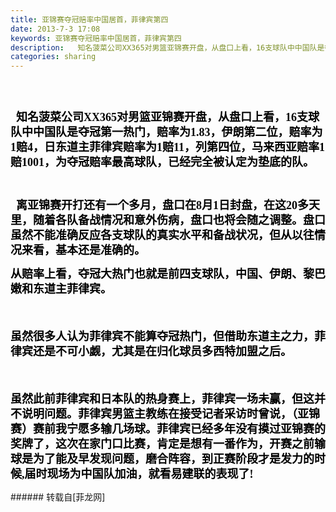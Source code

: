```yaml
---
title: 亚锦赛夺冠赔率中国居首，菲律宾第四
date: 2013-7-3 17:08
keywords: 亚锦赛夺冠赔率中国居首，菲律宾第四
description:   知名菠菜公司XX365对男篮亚锦赛开盘，从盘口上看，16支球队中中国队是夺冠第一热门，赔率为1.83，伊朗第二位，赔率为1赔4，日东道主菲律宾赔率为1赔11，列第四位，马来西亚赔率1赔1001，为夺冠赔率最高球队，已经完全被认定为垫底的队。     离亚锦赛开打还有一个多月，盘口在8月1日封盘，在这20多天里，随着各队备战情况和意外伤病，盘口也将会随之调整。盘口虽然不能准确反应各支球队的真实水平和备战状况，但从以往情况来看，基本还是准确的。从赔率上看，夺冠大热门也就是前四支球队，中国、伊朗、黎巴嫩和东道主菲律宾。   虽然很多人认为菲律宾不能算夺冠热门，但借助东道主之力，菲律宾还是不可小觑，尤其是在归化球员多西特加盟之后。虽然此前菲律宾和日本队的热身赛上，菲律宾一场未赢，但这并不说明问题。菲律宾男篮主教练在接受记者采访时曾说，（亚锦赛）赛前我宁愿多输几场球。菲律宾已经多年没有摸过亚锦赛的奖牌了，这次在家门口比赛，肯定是想有一番作为，开赛之前输球是为了能及早发现问题，磨合阵容，到正赛阶段才是发力的时候,届时现场为中国队加油，就看易建联的表现了!
categories: sharing
---
```

<td class="t_f" id="postmessage_15298">

<br/>
<br/>
<p style="line-height:24px;text-indent:nullem;text-align:left"><font face="宋体"><font size="4"><font color="#000000"><strong>  知名菠菜公司XX365对男篮亚锦赛开盘，从盘口上看，16支球队中中国队是夺冠第一热门，赔率为1.83，伊朗第二位，赔率为1赔4，日东道主菲律宾赔率为1赔11，列第四位，马来西亚赔率1赔1001，为夺冠赔率最高球队，已经完全被认定为垫底的队。   </strong></font></font></font></p><br/>
<p style="line-height:24px;text-indent:nullem;text-align:left"><font face="宋体"><font size="4"><font color="#000000"><strong>  离亚锦赛开打还有一个多月，盘口在8月1日封盘，在这20多天里，随着各队备战情况和意外伤病，盘口也将会随之调整。</strong></font></font></font><strong><font face="宋体"><font size="4"><font color="#000000">盘口虽然不能准确反应各支球队的真实水平和备战状况，但从以往情况来看，基本还是准确的。</font></font></font></strong></p><p style="line-height:24px;text-indent:nullem;text-align:left"><strong><font face="宋体"><font size="4"><font color="#000000">从赔率上看，夺冠大热门也就是前四支球队，中国、伊朗、黎巴嫩和东道主菲律宾。   </font></font></font></strong></p><p style="line-height:24px;text-indent:nullem;text-align:left"><strong><font face="宋体"><font size="4"><font color="#000000"><br/>
</font></font></font></strong></p><p style="line-height:24px;text-indent:nullem;text-align:left"><strong><font face="宋体"><font size="4"><font color="#000000">虽然很多人认为菲律宾不能算夺冠热门，但借助东道主之力，菲律宾还是不可小觑，尤其是在归化球员多西特加盟之后。</font></font></font></strong></p><p style="line-height:24px;text-indent:nullem;text-align:left"><strong><font face="宋体"><font size="4"><font color="#000000"><br/>
</font></font></font></strong></p><p style="line-height:24px;text-indent:nullem;text-align:left"><strong><font face="宋体"><font size="4"><font color="#000000">虽然此前菲律宾和日本队的热身赛上，菲律宾一场未赢，但这并不说明问题。</font></font></font></strong><strong><font face="宋体"><font size="4"><font color="#000000">菲律宾男篮主教练在接受记者采访时曾说，（亚锦赛）赛前我宁愿多输几场球。</font></font></font></strong><strong><font face="宋体"><font size="4"><font color="#000000">菲律宾已经多年没有摸过亚锦赛的奖牌了，这次在家门口比赛，肯定是想有一番作为，开赛之前输球是为了能及早发现问题，磨合阵容，到正赛阶段才是发力的时候,届时现场为中国队加油，就看易建联的表现了!</font></font></font></strong></p></td>
###### 转载自[菲龙网]